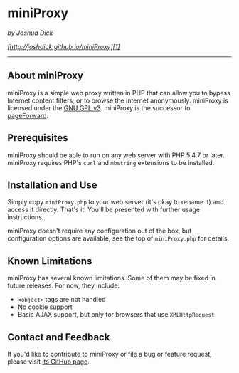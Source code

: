 # miniProxy

*by Joshua Dick*

*[http://joshdick.github.io/miniProxy][1]*

---

## About miniProxy

miniProxy is a simple web proxy written in PHP that can allow you to bypass Internet content filters, or to browse the internet anonymously. miniProxy is licensed under the [GNU GPL v3][2]. miniProxy is the successor to [pageForward][3].

## Prerequisites

miniProxy should be able to run on any web server with PHP 5.4.7 or later. miniProxy requires PHP's `curl` and `mbstring` extensions to be installed.

## Installation and Use

Simply copy `miniProxy.php` to your web server (it's okay to rename it) and access it directly. That's it! You'll be presented with further usage instructions.

miniProxy doesn't require any configuration out of the box, but configuration options are available; see the top of `miniProxy.php` for details.

## Known Limitations

miniProxy has several known limitations. Some of them may be fixed in future releases. For now, they include:

* `<object>` tags are not handled
* No cookie support
* Basic AJAX support, but only for browsers that use `XMLHttpRequest`

## Contact and Feedback

If you'd like to contribute to miniProxy or file a bug or feature request, please visit [its GitHub page][4].

  [1]: http://joshdick.github.io/miniProxy
  [2]: http://www.gnu.org/licenses/gpl.html
  [3]: http://pageforward.sf.net
  [4]: https://github.com/joshdick/miniProxy
